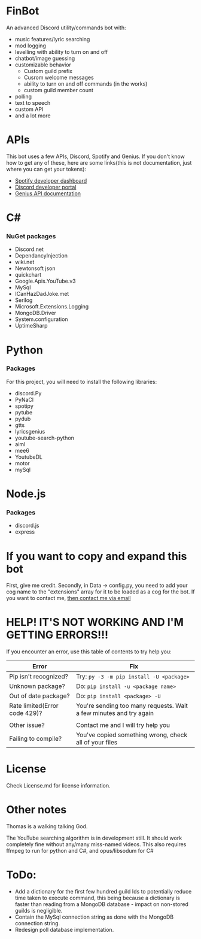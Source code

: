 # FinBot
An advanced Discord utility/commands bot with:
- music features/lyric searching
- mod logging
- levelling with ability to turn on and off
- chatbot/image guessing
- customizable behavior 
  * Custom guild prefix
  * Cusrom welcome messages
  * ability to turn on and off commands (in the works)
  * custom guild member count
 - polling
 - text to speech
 - custom API
 - and a lot more
 
 # APIs
 This bot uses a few APIs, Discord, Spotify and Genius.
  If you don't know how to get any of these, here are some links(this is not documentation, just where you can get your tokens):
  * [Spotify developer dashboard](https://developer.spotify.com/dashboard)
  * [Discord developer portal](https://discord.com/developers/applications)
  * [Genius API documentation](https://genius.com/api-clients)
 
 # C#
 ### NuGet packages
 * Discord.net
 * DependancyInjection
 * wiki.net
 * Newtonsoft json
 * quickchart
 * Google.Apis.YouTube.v3
 * MySql
 * ICanHazDadJoke.met
 * Serilog
 * Microsoft.Extensions.Logging
 * MongoDB.Driver
 * System.configuration
 * UptimeSharp
 
 # Python
 ### Packages
For this project, you will need to install the following libraries:
 * discord.Py
 * PyNaCl
 * spotipy
 * pytube
 * pydub
 * gtts
 * lyricsgenius
 * youtube-search-python
 * aiml
 * mee6
 * YoutubeDL
 * motor
 * mySql

# Node.js
### Packages
* discord.js
* express
 
# If you want to copy and expand this bot
First, give me credit.
Secondly, in Data -> config.py, you need to add your cog name to the "extensions" array for it to be loaded as a cog for the bot.
If you want to contact me, [then contact me via email](https://mail.google.com/mail/?view=cm&fs=1&to=finlayjosephmitchell@gmail.com)

# HELP! IT'S NOT WORKING AND I'M GETTING ERRORS!!!
If you encounter an error, use this table of contents to try help you:

| Error                 | Fix                                      |
|-----------------------|------------------------------------------|
| Pip isn't recognized? | Try: `py -3 -m pip install -U <package>` |
| Unknown package?      | Do: `pip install -u <package name>`      |
| Out of date package?  | Do: `pip install <package> -U`           |
| Rate limited(Error code 429)?         | You're sending too many requests. Wait a few minutes and try again |
|                       |                                          |
| Other issue?          | Contact me and I will try help you       |
| Failing to compile?   | You've copied something wrong, check all of your files |

# License
Check License.md for license information.

# Other notes
Thomas is a walking talking God.

The YouTube searching algorithm is in development still. It should work completely fine without any/many miss-named videos.
This also requires ffmpeg to run for python and C#, and opus/libsodum for C#

# ToDo:
 - Add a dictionary for the first few hundred guild Ids to potentially reduce time taken to execute command, this being because a dictionary is faster than reading from a MongoDB database - impact on non-stored guilds is negligible.
 - Contain the MySql connection string as done with the MongoDB connection string.
 - Redesign poll database implementation.